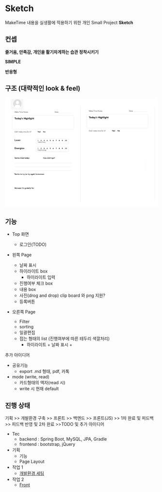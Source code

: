 # Sketch

MakeTime 내용을 실생활에 적용하기 위한 개인 Small Project **Sketch**

## 컨셉

**즐거움, 만족감, 개인을 활기차게하는 습관 정착시키기**  

**SIMPLE**

**반응형**

## 구조 (대략적인 look & feel)

![Base 골격](https://github.com/bluewow/makeTime/blob/master/assets/layout.png)

## 기능 
- Top 화면
	- 로그인(TODO)

- 왼쪽 Page
	- 날짜 표시
	- 하이라이트 box
		- 하이라이트 입력
	- 진행여부 체크 box
	- 내용 box
	- 사진(drog and drop) clip board 와 png 지원?
	- 등록버튼

- 오른쪽 Page
	- Filter
	- sorting
	- 일괄편집
	- 접는 형태의 list (진행여부에 따른 테두리 색깔처리)
		- 하이라이트 + 날짜 표시 + 

추가 아이디어 
- 공유기능
	- export .md 형태, pdf, 카톡
- mode (write, read)
	- 카드형태의 액자(read 시)
	- write 시 현재 default

## 진행 상태

기획 >> 개발환경 구축 >> 프론트 >> 백엔드 >> 프론트(JS) >> 1차 완료 및 피드백 >> 피드백 반영 및 2차 완료 >>TODO 및 추가 아이디어   


- Tec
	- backend : Spring Boot, MySQL, JPA, Gradle
	- frontend : bootstrap, jQuery
- 기획
	- 기능
	- Page Layout
- 작업 1 
	- [개발환경 세팅](https://github.com/bluewow/makeTime/blob/master/contents/setting.md.md)
- 작업 2
	- [Front](https://github.com/bluewow/makeTime/blob/master/contents/front.md.md)

<!--stackedit_data:
eyJoaXN0b3J5IjpbLTU5NTQzNDA3LDI2MTUxMjQ1MCwxMTM2Nz
MzODgyLC0xNzgwNDg4Njg2LDQ1MjgzMTk3NSwyNTc5Mjg0MTMs
LTE4MzA3NTg2OTcsLTk2MzExODc1NywtMTczMjE3NzgyMCwtNT
A3MTAzNTg2LC00ODkxMjgzNiwtMTA4MjIxOTcwMSwtNDU4NTA5
MTUzLC02MzUyMDA5NTgsLTE2ODg1NTY1ODQsLTE0NDE1ODk4MD
QsNTIzMDIwNjUzLDE1NzM2MzAwMzgsMTg4Nzc3NjE4MSwxNDEx
Mzg4MTQ0XX0=
-->
